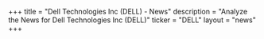 +++
title = "Dell Technologies Inc (DELL) - News"
description = "Analyze the News for Dell Technologies Inc (DELL)"
ticker = "DELL"
layout = "news"
+++

